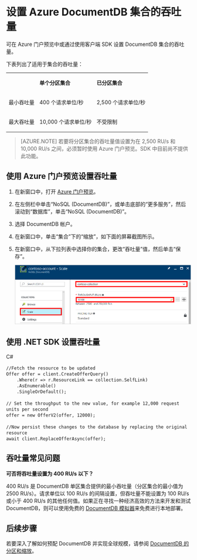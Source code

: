 <properties
    pageTitle="为 Azure DocumentDB 预配吞吐量 | Azure"
    description="了解如何为 DocumentDB 集合设置预配吞吐量。"
    services="documentdb"
    author="mimig1"
    manager="jhubbard"
    editor=""
    documentationcenter="" />
<tags
    ms.assetid="f98def7f-f012-4592-be03-f6fa185e1b1e"
    ms.service="documentdb"
    ms.workload="data-services"
    ms.tgt_pltfrm="na"
    ms.devlang="na"
    ms.topic="article"
    ms.date="02/15/2017"
    wacn.date="03/22/2017"
    ms.author="mimig" />  


# 设置 Azure DocumentDB 集合的吞吐量

可在 Azure 门户预览中或通过使用客户端 SDK 设置 DocumentDB 集合的吞吐量。

下表列出了适用于集合的吞吐量：

<table border="0" cellspacing="0" cellpadding="0">
    <tbody>
        <tr>
            <td valign="top"><p></p></td>
            <td valign="top"><p><strong>单个分区集合</strong></p></td>
            <td valign="top"><p><strong>已分区集合</strong></p></td>
        </tr>
        <tr>
            <td valign="top"><p>最小吞吐量</p></td>
            <td valign="top"><p>400 个请求单位/秒</p></td>
            <td valign="top"><p>2,500 个请求单位/秒</p></td>
        </tr>
        <tr>
            <td valign="top"><p>最大吞吐量</p></td>
            <td valign="top"><p>10,000 个请求单位/秒</p></td>
            <td valign="top"><p>不受限制</p></td>
        </tr>
    </tbody>
</table>

> [AZURE.NOTE] 
若要将分区集合的吞吐量值设置为在 2,500 RU/s 和 10,000 RU/s 之间，必须暂时使用 Azure 门户预览。SDK 中目前尚不提供此功能。

## 使用 Azure 门户预览设置吞吐量

1. 在新窗口中，打开 [Azure 门户预览](https://portal.azure.cn)。
2. 在左侧栏中单击“NoSQL (DocumentDB)”，或单击底部的“更多服务”，然后滚动到“数据库”，单击“NoSQL (DocumentDB)”。
3. 选择 DocumentDB 帐户。
4. 在新窗口中，单击“集合”下的“缩放”，如下面的屏幕截图所示。
5. 在新窗口中，从下拉列表中选择你的集合，更改“吞吐量”值，然后单击“保存”。

    ![此屏幕截图显示如何通过导航到帐户并单击“缩放”来在 Azure 门户预览中更改集合的吞吐量](./media/documentdb-set-throughput/azure-documentdb-change-throughput-value.png)  


## 使用 .NET SDK 设置吞吐量 <a id="set-throughput-sdk"></a>

C#

	//Fetch the resource to be updated
	Offer offer = client.CreateOfferQuery()
	    .Where(r => r.ResourceLink == collection.SelfLink)    
	    .AsEnumerable()
	    .SingleOrDefault();

	// Set the throughput to the new value, for example 12,000 request units per second
	offer = new OfferV2(offer, 12000);

	//Now persist these changes to the database by replacing the original resource
	await client.ReplaceOfferAsync(offer);


## 吞吐量常见问题

**可否将吞吐量设置为 400 RU/s 以下？**

400 RU/s 是 DocumentDB 单区集合提供的最小吞吐量（分区集合的最小值为 2500 RU/s）。请求单位以 100 RU/s 的间隔设置，但吞吐量不能设置为 100 RU/s 或小于 400 RU/s 的其他任何值。如果正在寻找一种经济高效的方法来开发和测试 DocumentDB，则可以使用免费的 [DocumentDB 模拟器](/documentation/articles/documentdb-nosql-local-emulator/)来免费进行本地部署。

## 后续步骤

若要深入了解如何预配 DocumentDB 并实现全球规模，请参阅 [DocumentDB 的分区和缩放](/documentation/articles/documentdb-partition-data/)。

<!---HONumber=Mooncake_0313_2017-->

